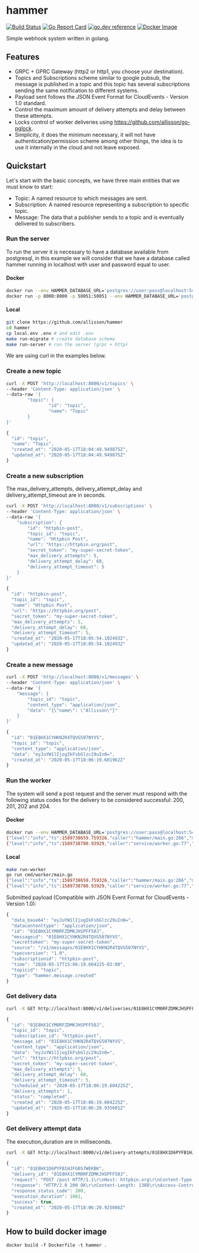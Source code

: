 # hammer
[![Build Status](https://github.com/allisson/hammer/workflows/tests/badge.svg)](https://github.com/allisson/hammer/actions)
[![Go Report Card](https://goreportcard.com/badge/github.com/allisson/hammer)](https://goreportcard.com/report/github.com/allisson/hammer)
[![go.dev reference](https://img.shields.io/badge/go.dev-reference-007d9c?logo=go&logoColor=white&style=flat-square)](https://pkg.go.dev/github.com/allisson/hammer)
[![Docker Image](https://img.shields.io/docker/cloud/build/allisson/hammer)](https://hub.docker.com/r/allisson/hammer)

Simple webhook system written in golang.

## Features

- GRPC + GPRC Gateway (http2 or http1, you choose your destination).
- Topics and Subscriptions scheme similar to google pubsub, the message is published in a topic and this topic has several subscriptions sending the same notification to different systems.
- Payload sent follows the JSON Event Format for CloudEvents - Version 1.0 standard.
- Control the maximum amount of delivery attempts and delay between these attempts.
- Locks control of worker deliveries using https://github.com/allisson/go-pglock.
- Simplicity, it does the minimum necessary, it will not have authentication/permission scheme among other things, the idea is to use it internally in the cloud and not leave exposed.

## Quickstart

Let's start with the basic concepts, we have three main entities that we must know to start:

- Topic: A named resource to which messages are sent.
- Subscription: A named resource representing a subscription to specific topic.
- Message: The data that a publisher sends to a topic and is eventually delivered to subscribers.

### Run the server

To run the server it is necessary to have a database available from postgresql, in this example we will consider that we have a database called hammer running in localhost with user and password equal to user.

#### Docker

```bash
docker run --env HAMMER_DATABASE_URL='postgres://user:pass@localhost:5432/hammer?sslmode=disable' allisson/hammer migrate # run database migrations
docker run -p 8000:8000 -p 50051:50051 --env HAMMER_DATABASE_URL='postgres://user:pass@localhost:5432/hammer?sslmode=disable' allisson/hammer server # run grpc server
```

#### Local

```bash
git clone https://github.com/allisson/hammer
cd hammer
cp local.env .env # and edit .env
make run-migrate # create database schema
make run-server # run the server (grpc + http)
```

We are using curl in the examples below.

### Create a new topic

```bash
curl -X POST 'http://localhost:8000/v1/topics' \
--header 'Content-Type: application/json' \
--data-raw '{
        "topic": {
                "id": "topic",
                "name": "Topic"
        }
}'
```

```javascript
{
  "id": "topic",
  "name": "Topic",
  "created_at": "2020-05-17T18:04:49.949875Z",
  "updated_at": "2020-05-17T18:04:49.949875Z"
}
```

### Create a new subscription

The max_delivery_attempts, delivery_attempt_delay and delivery_attempt_timeout are in seconds.

```bash
curl -X POST 'http://localhost:8000/v1/subscriptions' \
--header 'Content-Type: application/json' \
--data-raw '{
	"subscription": {
		"id": "httpbin-post",
		"topic_id": "topic",
		"name": "Httpbin Post",
		"url": "https://httpbin.org/post",
		"secret_token": "my-super-secret-token",
		"max_delivery_attempts": 5,
		"delivery_attempt_delay": 60,
		"delivery_attempt_timeout": 5
	}
}'
```

```javascript
{
  "id": "httpbin-post",
  "topic_id": "topic",
  "name": "Httpbin Post",
  "url": "https://httpbin.org/post",
  "secret_token": "my-super-secret-token",
  "max_delivery_attempts": 5,
  "delivery_attempt_delay": 60,
  "delivery_attempt_timeout": 5,
  "created_at": "2020-05-17T18:05:54.102493Z",
  "updated_at": "2020-05-17T18:05:54.102493Z"
}
```

### Create a new message

```bash
curl -X POST 'http://localhost:8000/v1/messages' \
--header 'Content-Type: application/json' \
--data-raw '{
	"message": {
		"topic_id": "topic",
		"content_type": "application/json",
		"data": "{\"name\": \"Allisson\"}"
	}
}'
```

```javascript
{
  "id": "01E8HX1CYHKN2R4TQVG507NYVS",
  "topic_id": "topic",
  "content_type": "application/json",
  "data": "eyJuYW1lIjogIkFsbGlzc29uIn0=",
  "created_at": "2020-05-17T18:06:19.601962Z"
}
```

###  Run the worker

The system will send a post request and the server must respond with the following status codes for the delivery to be considered successful: 200, 201, 202 and 204.

#### Docker

```bash
docker run --env HAMMER_DATABASE_URL='postgres://user:pass@localhost:5432/hammer?sslmode=disable' allisson/hammer worker
{"level":"info","ts":1589738659.759326,"caller":"hammer/main.go:266","msg":"worker-started"}
{"level":"info","ts":1589738780.93929,"caller":"service/worker.go:77","msg":"delivery-made","delivery_id":"01E8HX1CYM0RFZDMKJHSPFF50J","delivery_attempt_id":"01E8HX1D6PYFB1HJFG0S7WEKBK","response_status_code":200,"execution_duration":1061}
```

#### Local

```bash
make run-worker
go run cmd/worker/main.go
{"level":"info","ts":1589738659.759326,"caller":"hammer/main.go:266","msg":"worker-started"}
{"level":"info","ts":1589738780.93929,"caller":"service/worker.go:77","msg":"delivery-made","delivery_id":"01E8HX1CYM0RFZDMKJHSPFF50J","delivery_attempt_id":"01E8HX1D6PYFB1HJFG0S7WEKBK","response_status_code":200,"execution_duration":1061}
```

Submitted payload (Compatible with JSON Event Format for CloudEvents - Version 1.0):

```javascript
{
  "data_base64": "eyJuYW1lIjogIkFsbGlzc29uIn0=",
  "datacontenttype": "application/json",
  "id": "01E8HX1CYM0RFZDMKJHSPFF50J",
  "messageid": "01E8HX1CYHKN2R4TQVG507NYVS",
  "secrettoken": "my-super-secret-token",
  "source": "/v1/messages/01E8HX1CYHKN2R4TQVG507NYVS",
  "specversion": "1.0",
  "subscriptionid": "httpbin-post",
  "time": "2020-05-17T15:06:19.604225-03:00",
  "topicid": "topic",
  "type": "hammer.message.created"
}
```

### Get delivery data

```bash
curl -X GET http://localhost:8000/v1/deliveries/01E8HX1CYM0RFZDMKJHSPFF50J
```

```javascript
{
  "id": "01E8HX1CYM0RFZDMKJHSPFF50J",
  "topic_id": "topic",
  "subscription_id": "httpbin-post",
  "message_id": "01E8HX1CYHKN2R4TQVG507NYVS",
  "content_type": "application/json",
  "data": "eyJuYW1lIjogIkFsbGlzc29uIn0=",
  "url": "https://httpbin.org/post",
  "secret_token": "my-super-secret-token",
  "max_delivery_attempts": 5,
  "delivery_attempt_delay": 60,
  "delivery_attempt_timeout": 5,
  "scheduled_at": "2020-05-17T18:06:19.604225Z",
  "delivery_attempts": 1,
  "status": "completed",
  "created_at": "2020-05-17T18:06:19.604225Z",
  "updated_at": "2020-05-17T18:06:20.935601Z"
}
```

### Get delivery attempt data

The execution_duration are in milliseconds.

```bash
curl -X GET http://localhost:8000/v1/delivery-attempts/01E8HX1D6PYFB1HJFG0S7WEKBK
```

```javascript
{
  "id": "01E8HX1D6PYFB1HJFG0S7WEKBK",
  "delivery_id": "01E8HX1CYM0RFZDMKJHSPFF50J",
  "request": "POST /post HTTP/1.1\r\nHost: httpbin.org\r\nContent-Type: application/json\r\n\r\n{\"specversion\":\"1.0\",\"type\":\"hammer.message.created\",\"source\":\"/v1/messages/01E8HX1CYHKN2R4TQVG507NYVS\",\"id\":\"01E8HX1CYM0RFZDMKJHSPFF50J\",\"time\":\"2020-05-17T15:06:19.604225-03:00\",\"secrettoken\":\"my-super-secret-token\",\"messageid\":\"01E8HX1CYHKN2R4TQVG507NYVS\",\"subscriptionid\":\"httpbin-post\",\"topicid\":\"topic\",\"datacontenttype\":\"application/json\",\"data_base64\":\"eyJuYW1lIjogIkFsbGlzc29uIn0=\"}",
  "response": "HTTP/2.0 200 OK\r\nContent-Length: 1308\r\nAccess-Control-Allow-Credentials: true\r\nAccess-Control-Allow-Origin: *\r\nContent-Type: application/json\r\nDate: Sun, 17 May 2020 18:06:20 GMT\r\nServer: gunicorn/19.9.0\r\n\r\n{\n  \"args\": {}, \n  \"data\": \"{\\\"specversion\\\":\\\"1.0\\\",\\\"type\\\":\\\"hammer.message.created\\\",\\\"source\\\":\\\"/v1/messages/01E8HX1CYHKN2R4TQVG507NYVS\\\",\\\"id\\\":\\\"01E8HX1CYM0RFZDMKJHSPFF50J\\\",\\\"time\\\":\\\"2020-05-17T15:06:19.604225-03:00\\\",\\\"secrettoken\\\":\\\"my-super-secret-token\\\",\\\"messageid\\\":\\\"01E8HX1CYHKN2R4TQVG507NYVS\\\",\\\"subscriptionid\\\":\\\"httpbin-post\\\",\\\"topicid\\\":\\\"topic\\\",\\\"datacontenttype\\\":\\\"application/json\\\",\\\"data_base64\\\":\\\"eyJuYW1lIjogIkFsbGlzc29uIn0=\\\"}\", \n  \"files\": {}, \n  \"form\": {}, \n  \"headers\": {\n    \"Accept-Encoding\": \"gzip\", \n    \"Content-Length\": \"391\", \n    \"Content-Type\": \"application/json\", \n    \"Host\": \"httpbin.org\", \n    \"User-Agent\": \"Go-http-client/2.0\", \n    \"X-Amzn-Trace-Id\": \"Root=1-5ec17d1c-2614cd69fd899c64176e4e01\"\n  }, \n  \"json\": {\n    \"data_base64\": \"eyJuYW1lIjogIkFsbGlzc29uIn0=\", \n    \"datacontenttype\": \"application/json\", \n    \"id\": \"01E8HX1CYM0RFZDMKJHSPFF50J\", \n    \"messageid\": \"01E8HX1CYHKN2R4TQVG507NYVS\", \n    \"secrettoken\": \"my-super-secret-token\", \n    \"source\": \"/v1/messages/01E8HX1CYHKN2R4TQVG507NYVS\", \n    \"specversion\": \"1.0\", \n    \"subscriptionid\": \"httpbin-post\", \n    \"time\": \"2020-05-17T15:06:19.604225-03:00\", \n    \"topicid\": \"topic\", \n    \"type\": \"hammer.message.created\"\n  }, \n  \"origin\": \"177.37.153.46\", \n  \"url\": \"https://httpbin.org/post\"\n}\n",
  "response_status_code": 200,
  "execution_duration": 1061,
  "success": true,
  "created_at": "2020-05-17T18:06:20.925086Z"
}
```

## How to build docker image

```
docker build -f Dockerfile -t hammer .
```
